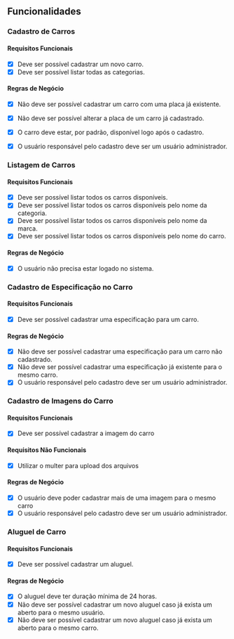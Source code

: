 ## Funcionalidades

### **Cadastro de Carros**

#### Requisitos Funcionais
- [X] Deve ser possível cadastrar um novo carro.
- [X] Deve ser possível listar todas as categorias.

#### Regras de Negócio
- [X] Não deve ser possível cadastrar um carro com uma placa já existente.
- [X] Não deve ser possível alterar a placa de um carro já cadastrado.
- [X] O carro deve estar, por padrão, disponível logo após o cadastro.
- [X] O usuário responsável pelo cadastro deve ser um usuário administrador.


### **Listagem de Carros**

#### Requisitos Funcionais
- [X] Deve ser possível listar todos os carros disponíveis.
- [X] Deve ser possível listar todos os carros disponíveis pelo nome da categoria.
- [X] Deve ser possível listar todos os carros disponíveis pelo nome da marca.
- [X] Deve ser possível listar todos os carros disponíveis pelo nome do carro.

#### Regras de Negócio
- [X] O usuário não precisa estar logado no sistema.

### **Cadastro de Especificação no Carro**

#### Requisitos Funcionais
- [X] Deve ser possível cadastrar uma especificação para um carro.

#### Regras de Negócio
- [X] Não deve ser possível cadastrar uma especificação para um carro não cadastrado.
- [X] Não deve ser possível cadastrar uma especificação já existente para o mesmo carro.
- [X] O usuário responsável pelo cadastro deve ser um usuário administrador.

### **Cadastro de Imagens do Carro**

#### Requisitos Funcionais
- [X] Deve ser possível cadastrar a imagem do carro

#### Requisitos Não Funcionais
- [X] Utilizar o multer para upload dos arquivos

#### Regras de Negócio
- [X] O usuário deve poder cadastrar mais de uma imagem para o mesmo carro
- [X] O usuário responsável pelo cadastro deve ser um usuário administrador.

### **Aluguel de Carro**

#### Requisitos Funcionais
- [X] Deve ser possível cadastrar um aluguel.

#### Regras de Negócio
- [X] O aluguel deve ter duração mínima de 24 horas.
- [X] Não deve ser possível cadastrar um novo aluguel caso já exista um aberto para o mesmo usuário.
- [X] Não deve ser possível cadastrar um novo aluguel caso já exista um aberto para o mesmo carro.